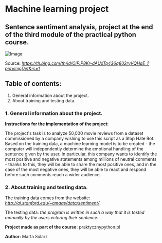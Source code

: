 # Machine learning project #
## Sentence sentiment analysis, project at the end of the third module of the practical python course. ##

![Image](https://th.bing.com/th/id/OIP.P8Kr-dAUoTp436q802ryVQHaE_?pid=ImgDet&rs=1=600x)

Source: *https://th.bing.com/th/id/OIP.P8Kr-dAUoTp436q802ryVQHaE_?pid=ImgDet&rs=1*

## Table of contents: ##
1. General information about the project. 
2. About training and testing data. 

### 1. General information about the project. ###

**Instructions for the implementation of the project:**

The project's task is to analyze 50,000 movie reviews from a dataset commissioned by a company wishing to use this script as a Stop Hate Bot. Based on the training data, a machine learning model is to be created - the computer will independently determine the emotional handling of the sentence given by the user. In particular, this company wants to identify the most positive and negative statements among millions of neutral comments - thanks to this, they will be able to share the most positive ones, and in the case of the most negative ones, they will be able to react and respond before such comments reach a wider audience.

### 2. About training and testing data. ###

The training data comes from the website: *http://ai.stanford.edu/~amaas/data/sentiment/*.

The testing data: *the program is written in such a way that it is tested manually by the users entering their sentence.*

**Project made as part of the course:** praktycznypython.pl

**Author:** Marta Solarz

